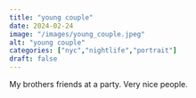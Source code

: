 ```yaml
---
title: "young couple"
date: 2024-02-24
image: "/images/young_couple.jpeg"
alt: "young couple"
categories: ["nyc","nightlife","portrait"]
draft: false
---
```


My brothers friends at a party. Very nice people.